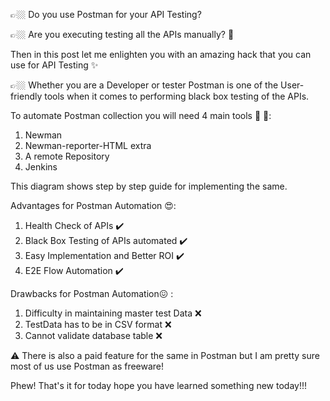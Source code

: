 👉🏼 Do you use Postman for your API Testing?

👉🏼 Are you executing testing all the APIs manually? 🤕

Then in this post let me enlighten you with an amazing hack that you can use for API Testing ✨


👉🏼 Whether you are a Developer or tester Postman is one of the User-friendly tools when it comes to performing black box testing of the APIs.


To automate Postman collection you will need 4 main tools 🔧 🔨:
1. Newman
2. Newman-reporter-HTML extra
3. A remote Repository
4. Jenkins

This diagram shows step by step guide for implementing the same.

Advantages for Postman Automation 😍:

1. Health Check of APIs ✔️
2. Black Box Testing of APIs automated ✔️
3. Easy Implementation and Better ROI ✔️
4. E2E Flow Automation ✔️

Drawbacks for Postman Automation😖 :

1. Difficulty in maintaining master test Data ❌
2. TestData has to be in CSV format ❌
3. Cannot validate database table ❌

⚠️ There is also a paid feature for the same in Postman but I am pretty sure most of us use Postman as freeware!

Phew! That's it for today hope you have learned something new today!!!
